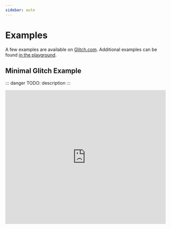 ```yaml
---
sidebar: auto
---
```


# Examples

A few examples are available on [Glitch.com](https://glitch.com/@JulesFrancoise/coda). Additional examples can be found [in the playground](https://playcoda.netlify.com).

## Minimal Glitch Example

::: danger
TODO: description
:::

<!-- Copy and Paste Me -->
<div class="glitch-embed-wrap" style="height: 420px; width: 100%;">
  <iframe
    src="https://glitch.com/embed/#!/embed/coda-starter?path=script.js&previewSize=0&sidebarCollapsed=true"
    title="coda-starter on Glitch"
    allow="geolocation; microphone; camera; midi; vr; encrypted-media"
    style="height: 100%; width: 100%; border: 0;">
  </iframe>
</div>
